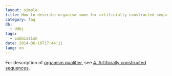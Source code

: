 ```yaml
---
layout: simple
title: How to describe organism name for artificially constructed sequence?
category: faq
db:
  - ddbj
tags: 
  - Submission
date: 2014-06-16T17:44:11
lang: en
---
```


For description of [organism qualifier](/ddbj/organism-e.html), see [4. Artificially constructed sequences](/ddbj/organism-e.html#syn).

